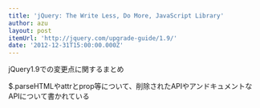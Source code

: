 ```yaml
---
title: 'jQuery: The Write Less, Do More, JavaScript Library'
author: azu
layout: post
itemUrl: 'http://jquery.com/upgrade-guide/1.9/'
date: '2012-12-31T15:00:00.000Z'
---
```

jQuery1.9での変更点に関するまとめ

$.parseHTMLやattrとprop等について、削除されたAPIやアンドキュメントなAPIについて書かれている
